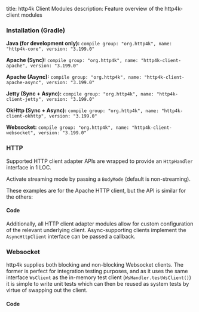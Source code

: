 title: http4k Client Modules
description: Feature overview of the http4k-client modules

### Installation (Gradle)
**Java (for development only):** ```compile group: "org.http4k", name: "http4k-core", version: "3.199.0"```

**Apache (Sync):** ```compile group: "org.http4k", name: "http4k-client-apache", version: "3.199.0"```

**Apache (Async):** ```compile group: "org.http4k", name: "http4k-client-apache-async", version: "3.199.0"```

**Jetty (Sync + Async):** ```compile group: "org.http4k", name: "http4k-client-jetty", version: "3.199.0"```

**OkHttp (Sync + Async):** ```compile group: "org.http4k", name: "http4k-client-okhttp", version: "3.199.0"```

**Websocket:** ```compile group: "org.http4k", name: "http4k-client-websocket", version: "3.199.0"```

### HTTP
Supported HTTP client adapter APIs are wrapped to provide an `HttpHandler` interface in 1 LOC.

Activate streaming mode by passing a `BodyMode` (default is non-streaming).

These examples are for the Apache HTTP client, but the API is similar for the others:

#### Code [<img class="octocat"/>](https://github.com/http4k/http4k/blob/master/src/docs/guide/modules/clients/example_http.kt)
<script src="https://gist-it.appspot.com/https://github.com/http4k/http4k/blob/master/src/docs/guide/modules/clients/example_http.kt"></script>

Additionally, all HTTP client adapter modules allow for custom configuration of the relevant underlying client. Async-supporting clients implement the `AsyncHttpClient` interface can be passed a callback.

### Websocket
http4k supplies both blocking and non-blocking Websocket clients. The former is perfect for integration testing purposes, and as it uses the same interface `WsClient` as the in-memory test client (`WsHandler.testWsClient()`) it is simple to write unit tests which can then be reused as system tests by virtue of swapping out the client.

#### Code [<img class="octocat"/>](https://github.com/http4k/http4k/blob/master/src/docs/guide/modules/clients/example_websocket.kt)
<script src="https://gist-it.appspot.com/https://github.com/http4k/http4k/blob/master/src/docs/guide/modules/clients/example_websocket.kt"></script>
